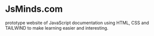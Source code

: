 # JsMinds.com
prototype website of JavaScript documentation using HTML, CSS and TAILWIND to make learning easier and interesting.
